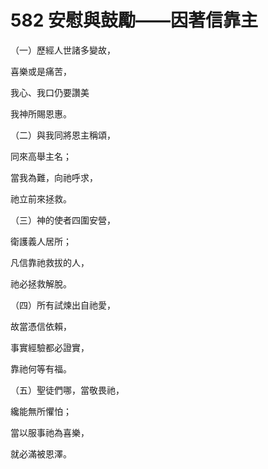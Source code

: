 # 582 安慰與鼓勵——因著信靠主

（一）歷經人世諸多變故，

喜樂或是痛苦，

我心、我口仍要讚美

我神所賜恩惠。

（二）與我同將恩主稱頌，

同來高舉主名；

當我為難，向祂呼求，

祂立前來拯救。

（三）神的使者四圍安營，

衛護義人居所；

凡信靠祂救拔的人，

祂必拯救解脫。

（四）所有試煉出自祂愛，

故當憑信依賴，

事實經驗都必證實，

靠祂何等有福。

（五）聖徒們哪，當敬畏祂，

纔能無所懼怕；

當以服事祂為喜樂，

就必滿被恩澤。


